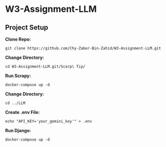 # W3-Assignment-LLM
## Project Setup
**Clone Repo:**
```
git clone https://github.com/Chy-Zaber-Bin-Zahid/W3-Assignment-LLM.git
```
**Change Directory:**
```
cd W3-Assignment-LLM.git/Scarp\ Tip/
```
**Run Scrapy:**
```
docker-compose up -d
```
**Change Directory:**
```
cd ../LLM
```
**Create .env File:**
```
echo "API_KEY='your_gemini_key'" > .env
```
**Run Django:**
```
docker-compose up -d
```